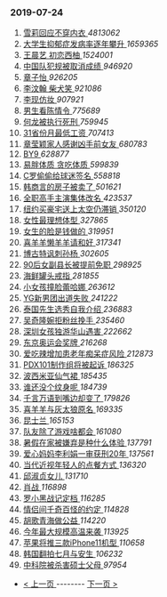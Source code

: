 ### 2019-07-24 
1. [ 雪莉回应不穿内衣 ](https://s.weibo.com/weibo?q=%E9%9B%AA%E8%8E%89%E5%9B%9E%E5%BA%94%E4%B8%8D%E7%A9%BF%E5%86%85%E8%A1%A3&Refer=top) *4813062*
1. [ 大学生抑郁症发病率逐年攀升 ](https://s.weibo.com/weibo?q=%23%E5%A4%A7%E5%AD%A6%E7%94%9F%E6%8A%91%E9%83%81%E7%97%87%E5%8F%91%E7%97%85%E7%8E%87%E9%80%90%E5%B9%B4%E6%94%80%E5%8D%87%23&Refer=top) *1659365*
1. [ 王晨艺 初恋西柚 ](https://s.weibo.com/weibo?q=%E7%8E%8B%E6%99%A8%E8%89%BA%20%E5%88%9D%E6%81%8B%E8%A5%BF%E6%9F%9A&Refer=top) *1524001*
1. [ 中国队犯规被取消成绩 ](https://s.weibo.com/weibo?q=%23%E4%B8%AD%E5%9B%BD%E9%98%9F%E7%8A%AF%E8%A7%84%E8%A2%AB%E5%8F%96%E6%B6%88%E6%88%90%E7%BB%A9%23&Refer=top) *946920*
1. [ 章子怡 ](https://s.weibo.com/weibo?q=%23%E7%AB%A0%E5%AD%90%E6%80%A1%23&Refer=top) *926205*
1. [ 李汶翰 柴犬笑 ](https://s.weibo.com/weibo?q=%23%E6%9D%8E%E6%B1%B6%E7%BF%B0%20%E6%9F%B4%E7%8A%AC%E7%AC%91%23&Refer=top) *921086*
1. [ 李现仿妆 ](https://s.weibo.com/weibo?q=%23%E6%9D%8E%E7%8E%B0%E4%BB%BF%E5%A6%86%23&Refer=top) *907921*
1. [ 男生看陈情令 ](https://s.weibo.com/weibo?q=%23%E7%94%B7%E7%94%9F%E7%9C%8B%E9%99%88%E6%83%85%E4%BB%A4%23&Refer=top) *775689*
1. [ 何龙被执行死刑 ](https://s.weibo.com/weibo?q=%23%E4%BD%95%E9%BE%99%E8%A2%AB%E6%89%A7%E8%A1%8C%E6%AD%BB%E5%88%91%23&Refer=top) *759945*
1. [ 31省份月最低工资 ](https://s.weibo.com/weibo?q=31%E7%9C%81%E4%BB%BD%E6%9C%88%E6%9C%80%E4%BD%8E%E5%B7%A5%E8%B5%84&Refer=top) *707413*
1. [ 章莹颖家人感谢凶手前女友 ](https://s.weibo.com/weibo?q=%23%E7%AB%A0%E8%8E%B9%E9%A2%96%E5%AE%B6%E4%BA%BA%E6%84%9F%E8%B0%A2%E5%87%B6%E6%89%8B%E5%89%8D%E5%A5%B3%E5%8F%8B%23&Refer=top) *680783*
1. [ BY9 ](https://s.weibo.com/weibo?q=%23BY9%23&Refer=top) *628877*
1. [ 易胖体质 贪吃体质 ](https://s.weibo.com/weibo?q=%E6%98%93%E8%83%96%E4%BD%93%E8%B4%A8%20%E8%B4%AA%E5%90%83%E4%BD%93%E8%B4%A8&Refer=top) *599839*
1. [ C罗偷偷给球迷签名 ](https://s.weibo.com/weibo?q=C%E7%BD%97%E5%81%B7%E5%81%B7%E7%BB%99%E7%90%83%E8%BF%B7%E7%AD%BE%E5%90%8D&Refer=top) *558818*
1. [ 韩商言的房子被卖了 ](https://s.weibo.com/weibo?q=%23%E9%9F%A9%E5%95%86%E8%A8%80%E7%9A%84%E6%88%BF%E5%AD%90%E8%A2%AB%E5%8D%96%E4%BA%86%23&Refer=top) *501621*
1. [ 全职高手主演集体改名 ](https://s.weibo.com/weibo?q=%23%E5%85%A8%E8%81%8C%E9%AB%98%E6%89%8B%E4%B8%BB%E6%BC%94%E9%9B%86%E4%BD%93%E6%94%B9%E5%90%8D%23&Refer=top) *423537*
1. [ 纽约买豪宅送上太空仍滞销 ](https://s.weibo.com/weibo?q=%E7%BA%BD%E7%BA%A6%E4%B9%B0%E8%B1%AA%E5%AE%85%E9%80%81%E4%B8%8A%E5%A4%AA%E7%A9%BA%E4%BB%8D%E6%BB%9E%E9%94%80&Refer=top) *350120*
1. [ 女性最理想体型 ](https://s.weibo.com/weibo?q=%23%E5%A5%B3%E6%80%A7%E6%9C%80%E7%90%86%E6%83%B3%E4%BD%93%E5%9E%8B%23&Refer=top) *327865*
1. [ 女生的脸是钱做的 ](https://s.weibo.com/weibo?q=%23%E5%A5%B3%E7%94%9F%E7%9A%84%E8%84%B8%E6%98%AF%E9%92%B1%E5%81%9A%E7%9A%84%23&Refer=top) *319951*
1. [ 喜羊羊懒羊羊请和好 ](https://s.weibo.com/weibo?q=%23%E5%96%9C%E7%BE%8A%E7%BE%8A%E6%87%92%E7%BE%8A%E7%BE%8A%E8%AF%B7%E5%92%8C%E5%A5%BD%23&Refer=top) *317341*
1. [ 博古特讽刺孙杨 ](https://s.weibo.com/weibo?q=%23%E5%8D%9A%E5%8F%A4%E7%89%B9%E8%AE%BD%E5%88%BA%E5%AD%99%E6%9D%A8%23&Refer=top) *302605*
1. [ 90后女副县长被提前免职 ](https://s.weibo.com/weibo?q=90%E5%90%8E%E5%A5%B3%E5%89%AF%E5%8E%BF%E9%95%BF%E8%A2%AB%E6%8F%90%E5%89%8D%E5%85%8D%E8%81%8C&Refer=top) *298925*
1. [ 海鲜罐头戒指 ](https://s.weibo.com/weibo?q=%23%E6%B5%B7%E9%B2%9C%E7%BD%90%E5%A4%B4%E6%88%92%E6%8C%87%23&Refer=top) *281855*
1. [ 小女孩撞脸蕾哈娜 ](https://s.weibo.com/weibo?q=%23%E5%B0%8F%E5%A5%B3%E5%AD%A9%E6%92%9E%E8%84%B8%E8%95%BE%E5%93%88%E5%A8%9C%23&Refer=top) *263612*
1. [ YG新男团出道失败 ](https://s.weibo.com/weibo?q=%23YG%E6%96%B0%E7%94%B7%E5%9B%A2%E5%87%BA%E9%81%93%E5%A4%B1%E8%B4%A5%23&Refer=top) *241222*
1. [ 泰国先生选秀自我介绍 ](https://s.weibo.com/weibo?q=%E6%B3%B0%E5%9B%BD%E5%85%88%E7%94%9F%E9%80%89%E7%A7%80%E8%87%AA%E6%88%91%E4%BB%8B%E7%BB%8D&Refer=top) *236883*
1. [ 吴奇隆婉拒粉丝挽手 ](https://s.weibo.com/weibo?q=%23%E5%90%B4%E5%A5%87%E9%9A%86%E5%A9%89%E6%8B%92%E7%B2%89%E4%B8%9D%E6%8C%BD%E6%89%8B%23&Refer=top) *235460*
1. [ 深圳女孩独游华山遇害 ](https://s.weibo.com/weibo?q=%23%E6%B7%B1%E5%9C%B3%E5%A5%B3%E5%AD%A9%E7%8B%AC%E6%B8%B8%E5%8D%8E%E5%B1%B1%E9%81%87%E5%AE%B3%23&Refer=top) *222662*
1. [ 东京奥运会奖牌 ](https://s.weibo.com/weibo?q=%E4%B8%9C%E4%BA%AC%E5%A5%A5%E8%BF%90%E4%BC%9A%E5%A5%96%E7%89%8C&Refer=top) *216268*
1. [ 爱吃辣增加患老年痴呆症风险 ](https://s.weibo.com/weibo?q=%E7%88%B1%E5%90%83%E8%BE%A3%E5%A2%9E%E5%8A%A0%E6%82%A3%E8%80%81%E5%B9%B4%E7%97%B4%E5%91%86%E7%97%87%E9%A3%8E%E9%99%A9&Refer=top) *212873*
1. [ PDX101制作组将被起诉 ](https://s.weibo.com/weibo?q=%23PDX101%E5%88%B6%E4%BD%9C%E7%BB%84%E5%B0%86%E8%A2%AB%E8%B5%B7%E8%AF%89%23&Refer=top) *186325*
1. [ 波西米亚仙气裙 ](https://s.weibo.com/weibo?q=%23%E6%B3%A2%E8%A5%BF%E7%B1%B3%E4%BA%9A%E4%BB%99%E6%B0%94%E8%A3%99%23&Refer=top) *185435*
1. [ 谁还没个纹身呢 ](https://s.weibo.com/weibo?q=%23%E8%B0%81%E8%BF%98%E6%B2%A1%E4%B8%AA%E7%BA%B9%E8%BA%AB%E5%91%A2%23&Refer=top) *184739*
1. [ 千言万语到嘴边却变了 ](https://s.weibo.com/weibo?q=%23%E5%8D%83%E8%A8%80%E4%B8%87%E8%AF%AD%E5%88%B0%E5%98%B4%E8%BE%B9%E5%8D%B4%E5%8F%98%E4%BA%86%23&Refer=top) *179826*
1. [ 喜羊羊与灰太狼原名 ](https://s.weibo.com/weibo?q=%23%E5%96%9C%E7%BE%8A%E7%BE%8A%E4%B8%8E%E7%81%B0%E5%A4%AA%E7%8B%BC%E5%8E%9F%E5%90%8D%23&Refer=top) *169335*
1. [ 昆士兰 ](https://s.weibo.com/weibo?q=%23%E6%98%86%E5%A3%AB%E5%85%B0%23&Refer=top) *165153*
1. [ 队友除了游戏啥都会 ](https://s.weibo.com/weibo?q=%23%E9%98%9F%E5%8F%8B%E9%99%A4%E4%BA%86%E6%B8%B8%E6%88%8F%E5%95%A5%E9%83%BD%E4%BC%9A%23&Refer=top) *161080*
1. [ 暑假在家被嫌弃是种什么体验 ](https://s.weibo.com/weibo?q=%23%E6%9A%91%E5%81%87%E5%9C%A8%E5%AE%B6%E8%A2%AB%E5%AB%8C%E5%BC%83%E6%98%AF%E7%A7%8D%E4%BB%80%E4%B9%88%E4%BD%93%E9%AA%8C%23&Refer=top) *137791*
1. [ 爱心妈妈李利娟一审获刑20年 ](https://s.weibo.com/weibo?q=%E7%88%B1%E5%BF%83%E5%A6%88%E5%A6%88%E6%9D%8E%E5%88%A9%E5%A8%9F%E4%B8%80%E5%AE%A1%E8%8E%B7%E5%88%9120%E5%B9%B4&Refer=top) *137561*
1. [ 当代近视年轻人的点餐方式 ](https://s.weibo.com/weibo?q=%23%E5%BD%93%E4%BB%A3%E8%BF%91%E8%A7%86%E5%B9%B4%E8%BD%BB%E4%BA%BA%E7%9A%84%E7%82%B9%E9%A4%90%E6%96%B9%E5%BC%8F%23&Refer=top) *136320*
1. [ 邱淑贞女儿 ](https://s.weibo.com/weibo?q=%23%E9%82%B1%E6%B7%91%E8%B4%9E%E5%A5%B3%E5%84%BF%23&Refer=top) *131710*
1. [ 肖战 ](https://s.weibo.com/weibo?q=%E8%82%96%E6%88%98&Refer=top) *116898*
1. [ 罗小黑战记定档 ](https://s.weibo.com/weibo?q=%23%E7%BD%97%E5%B0%8F%E9%BB%91%E6%88%98%E8%AE%B0%E5%AE%9A%E6%A1%A3%23&Refer=top) *116285*
1. [ 情侣间千奇百怪的约定 ](https://s.weibo.com/weibo?q=%23%E6%83%85%E4%BE%A3%E9%97%B4%E5%8D%83%E5%A5%87%E7%99%BE%E6%80%AA%E7%9A%84%E7%BA%A6%E5%AE%9A%23&Refer=top) *114828*
1. [ 胡歌青海做公益 ](https://s.weibo.com/weibo?q=%E8%83%A1%E6%AD%8C%E9%9D%92%E6%B5%B7%E5%81%9A%E5%85%AC%E7%9B%8A&Refer=top) *114220*
1. [ 今年最大规模高温来袭 ](https://s.weibo.com/weibo?q=%23%E4%BB%8A%E5%B9%B4%E6%9C%80%E5%A4%A7%E8%A7%84%E6%A8%A1%E9%AB%98%E6%B8%A9%E6%9D%A5%E8%A2%AD%23&Refer=top) *113925*
1. [ 苹果将推三款iPhone11机型 ](https://s.weibo.com/weibo?q=%23%E8%8B%B9%E6%9E%9C%E5%B0%86%E6%8E%A8%E4%B8%89%E6%AC%BEiPhone11%E6%9C%BA%E5%9E%8B%23&Refer=top) *110658*
1. [ 韩国翻拍七月与安生 ](https://s.weibo.com/weibo?q=%23%E9%9F%A9%E5%9B%BD%E7%BF%BB%E6%8B%8D%E4%B8%83%E6%9C%88%E4%B8%8E%E5%AE%89%E7%94%9F%23&Refer=top) *106232*
1. [ 中科院被杀害硕士父母 ](https://s.weibo.com/weibo?q=%23%E4%B8%AD%E7%A7%91%E9%99%A2%E8%A2%AB%E6%9D%80%E5%AE%B3%E7%A1%95%E5%A3%AB%E7%88%B6%E6%AF%8D%23&Refer=top) *97954* 

- [ < 上一页 ](https://github.com/able8/weibo-hot-record/blob/master/2019-07-23.md) -------- [ 下一页 > ](https://github.com/able8/weibo-hot-record/blob/master/2019-07-25.md)